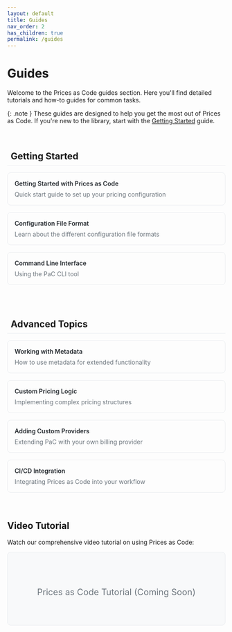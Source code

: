 ```yaml
---
layout: default
title: Guides
nav_order: 2
has_children: true
permalink: /guides
---
```


# Guides

Welcome to the Prices as Code guides section. Here you'll find detailed tutorials and how-to guides for common tasks.

{: .note }
These guides are designed to help you get the most out of Prices as Code. If you're new to the library, start with the [Getting Started](getting-started.html) guide.

<div class="guide-categories">
  <div class="guide-category">
    <h2><i class="fa-solid fa-rocket"></i> Getting Started</h2>
    <ul class="guide-list">
      <li>
        <a href="getting-started.html">
          <span class="guide-title">Getting Started with Prices as Code</span>
          <span class="guide-description">Quick start guide to set up your pricing configuration</span>
        </a>
      </li>
      <li>
        <a href="configuration-file.html">
          <span class="guide-title">Configuration File Format</span>
          <span class="guide-description">Learn about the different configuration file formats</span>
        </a>
      </li>
      <li>
        <a href="cli.html">
          <span class="guide-title">Command Line Interface</span>
          <span class="guide-description">Using the PaC CLI tool</span>
        </a>
      </li>
    </ul>
  </div>
  
  <div class="guide-category">
    <h2><i class="fa-solid fa-graduation-cap"></i> Advanced Topics</h2>
    <ul class="guide-list">
      <li>
        <a href="metadata.html">
          <span class="guide-title">Working with Metadata</span>
          <span class="guide-description">How to use metadata for extended functionality</span>
        </a>
      </li>
      <li>
        <a href="custom-pricing.html">
          <span class="guide-title">Custom Pricing Logic</span>
          <span class="guide-description">Implementing complex pricing structures</span>
        </a>
      </li>
      <li>
        <a href="custom-providers.html">
          <span class="guide-title">Adding Custom Providers</span>
          <span class="guide-description">Extending PaC with your own billing provider</span>
        </a>
      </li>
      <li>
        <a href="ci-cd.html">
          <span class="guide-title">CI/CD Integration</span>
          <span class="guide-description">Integrating Prices as Code into your workflow</span>
        </a>
      </li>
    </ul>
  </div>
</div>

<div class="video-tutorial">
  <h2>Video Tutorial</h2>
  <p>Watch our comprehensive video tutorial on using Prices as Code:</p>
  <div class="video-container">
    <!-- Replace with actual video embed when available -->
    <div class="video-placeholder">
      <i class="fa-solid fa-play"></i>
      <span>Prices as Code Tutorial (Coming Soon)</span>
    </div>
  </div>
</div>

<style>
.guide-categories {
  display: grid;
  grid-template-columns: repeat(auto-fit, minmax(300px, 1fr));
  gap: 2rem;
  margin: 2rem 0;
}

.guide-category h2 {
  border-bottom: 1px solid #e9ecef;
  padding-bottom: 0.5rem;
  margin-bottom: 1rem;
}

.guide-category h2 i {
  margin-right: 0.5rem;
  color: #0366d6;
}

.guide-list {
  list-style: none;
  padding: 0;
  margin: 0;
}

.guide-list li {
  margin-bottom: 1rem;
}

.guide-list a {
  display: block;
  padding: 1rem;
  border: 1px solid #e9ecef;
  border-radius: 8px;
  transition: all 0.2s;
  text-decoration: none;
}

.guide-list a:hover {
  transform: translateY(-3px);
  box-shadow: 0 5px 15px rgba(0, 0, 0, 0.1);
  border-color: #0366d6;
}

.guide-title {
  display: block;
  font-weight: 600;
  margin-bottom: 0.5rem;
  color: #24292e;
}

.guide-description {
  display: block;
  font-size: 0.875rem;
  color: #6c757d;
}

.video-tutorial {
  margin: 3rem 0;
}

.video-container {
  width: 100%;
  max-width: 800px;
  margin: 0 auto;
}

.video-placeholder {
  display: flex;
  flex-direction: column;
  align-items: center;
  justify-content: center;
  background-color: #f8f9fa;
  border: 1px solid #e9ecef;
  border-radius: 8px;
  padding: 4rem 2rem;
  text-align: center;
}

.video-placeholder i {
  font-size: 3rem;
  margin-bottom: 1rem;
  color: #0366d6;
}

.video-placeholder span {
  font-size: 1.25rem;
  color: #6c757d;
}
</style>